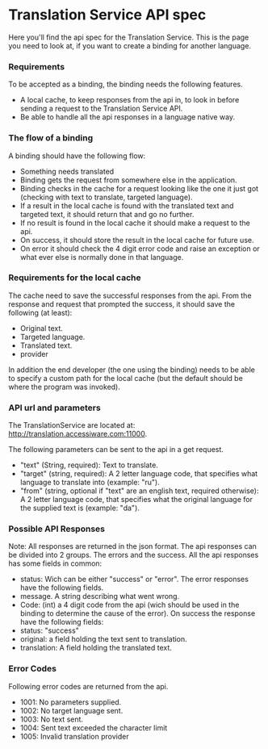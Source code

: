 # Translation Service API spec
Here you'll find the api spec for the Translation Service.
This is the page you need to look at, if you want to create a binding for another language.

### Requirements
To be accepted as a binding, the binding needs the following features.
* A local cache, to keep responses from the api in, to look in before sending a request to the Translation Service API.
* Be able to handle all the api responses in a language native way.

### The flow of a binding
A binding should have the following flow:
* Something needs translated
* Binding gets the request from somewhere else in the application.
* Binding checks in the cache for a request looking like the one it just got (checking with text to translate, targeted language).
* If a result in the local cache is found with the translated text and targeted text, it should return that and go no further.
* If no result is found in the local cache it should make a request to the api.
* On success, it should store the result in the local cache for future use.
* On error it should check the 4 digit error code and raise an exception or what ever else is normally done in that language.

### Requirements for the local cache
The cache need to save the successful responses from the api. From the response and request that prompted the success, it should save the following (at least):
* Original text.
* Targeted language.
* Translated text.
* provider

In addition the end developer (the one using the binding) needs to be able to specify a custom path for the local cache (but the default should be where the program was invoked).

### API url and parameters
The TranslationService are located at: http://translation.accessiware.com:11000.

The following parameters can be sent to the api in a get request.
* "text" (String, required): Text to translate.
* "target" (string, required): A 2 letter language code, that specifies what language to translate into (example: "ru").
* "from" (string, optional if "text" are an english text, required otherwise): A 2 letter language code, that specifies what the original language for the supplied text is (example: "da").


### Possible API Responses
Note: All responses are returned in the json format.
The api responses can be divided into 2 groups. The errors and the success.
All the api responses has some fields in common:
* status: Wich can be either "success" or "error".
The error responses have the following fields.
* message. A string describing what went wrong.
* Code: (int) a 4 digit code from the api (wich should be used in the binding to determine the cause of the error).
On success the response have the following fields:
* status: "success"
* original: a field holding the text sent to translation.
* translation: A field holding the translated text.

### Error Codes
Following error codes are returned from the api.
* 1001: No parameters supplied.
* 1002: No target language sent.
* 1003: No text sent.
* 1004: Sent text exceeded the character limit
* 1005: Invalid translation provider
